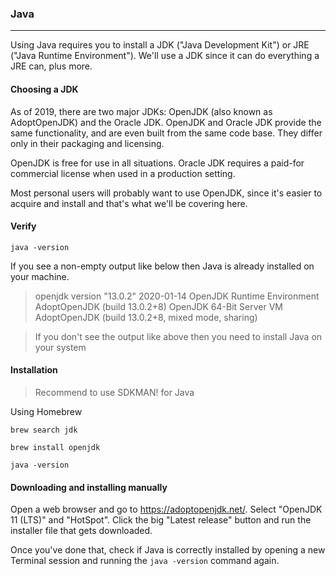 ### Java
---

Using Java requires you to install a JDK ("Java Development Kit") or JRE ("Java Runtime Environment"). We'll use a JDK since it can do everything a JRE can, plus more.

#### Choosing a JDK
As of 2019, there are two major JDKs: OpenJDK (also known as AdoptOpenJDK) and the Oracle JDK. OpenJDK and Oracle JDK provide the same functionality, and are even built from the same code base. They differ only in their packaging and licensing.

OpenJDK is free for use in all situations. Oracle JDK requires a paid-for commercial license when used in a production setting.

Most personal users will probably want to use OpenJDK, since it's easier to acquire and install and that's what we'll be covering here.

#### Verify 
```
java -version
```

If you see a non-empty output like below then Java is already installed on your machine.

>openjdk version "13.0.2" 2020-01-14
OpenJDK Runtime Environment AdoptOpenJDK (build 13.0.2+8)
OpenJDK 64-Bit Server VM AdoptOpenJDK (build 13.0.2+8, mixed mode, sharing)

>If you don't see the output like above then you need to install Java on your system


#### Installation
> Recommend to use SDKMAN! for Java


Using Homebrew

```
brew search jdk
```

```
brew install openjdk
```

```
java -version
```
#### Downloading and installing manually
Open a web browser and go to https://adoptopenjdk.net/. Select "OpenJDK 11 (LTS)" and "HotSpot". Click the big "Latest release" button and run the installer file that gets downloaded.

Once you've done that, check if Java is correctly installed by opening a new Terminal session and running the `java -version` command again.

